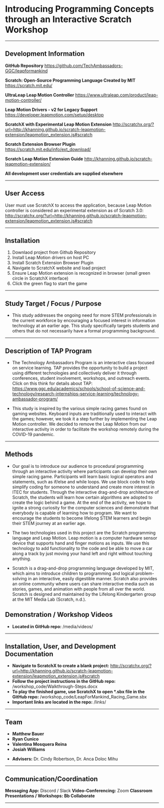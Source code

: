 # Introducing Programming Concepts through an Interactive Scratch Workshop
***
## Development Information ##
**GitHub Repository**
https://github.com/TechAmbassadors-GGC/leapformankind

**Scratch: Open-Source Programming Language Created by MIT**
https://scratch.mit.edu/

**UltraLeap Leap Motion Controller**
https://www.ultraleap.com/product/leap-motion-controller/

**Leap Motion Drivers - v2 for Legacy Support**
https://developer.leapmotion.com/setup/desktop

**ScratchX with Experimental Leap Motion Extension**
http://scratchx.org/?url=http://khanning.github.io/scratch-leapmotion-extension/leapmotion_extension.js#scratch

**Scratch Extension Browser Plugin**
https://scratch.mit.edu/info/ext_download/

**Scratch Leap Motion Extension Guide**
http://khanning.github.io/scratch-leapmotion-extension/

**All development user credentials are supplied elsewhere**
***
## User Access ##
User must use ScratchX to access the application, because Leap Motion controller is considered an experimental extension as of Scratch 3.0:
http://scratchx.org/?url=http://khanning.github.io/scratch-leapmotion-extension/leapmotion_extension.js#scratch
***

## Installation ##
1. Downlaod project from Github Repository
2. Install Leap Motion drivers on host PC
3. Install Scratch Extension Browser Plugin
4. Navigate to ScratchX website and load project
5. Ensure Leap Motion extension is recognized in browser (small green circle in ScratchX interface)
6. Click the green flag to start the game
***

## Study Target / Focus / Purpose
* This study addresses the ongoing need for more STEM professionals in the current workforce by encouraging a focused interest in information technology at an earlier age.  This study specifically targets students and others that do not necessarily have a formal programming background. 
***

## Description of TAP Program ## 
* The Technology Ambassadors Program is an interactive class focused on service learning. TAP provides the opportunity to build a project using different technologies and collectively deliver it through conferences, student involvement, workshops, and outreach events.
Click on this think for details about TAP: https://www.ggc.edu/academics/schools/school-of-science-and-technology/research-internships-service-learning/technology-ambassador-program/

* This study is inspired by the various simple racing games found on gaming websites. Keyboard inputs are traditionally used to interact with the games; however, we took it a step further by implementing the Leap Motion controller. We decided to remove the Leap Motion from our interactive activity in order to facilitate the workshop remotely during the COVID-19 pandemic.

***
## Methods ##
* Our goal is to introduce our audience to procedural programming through an interactive activity where participants can develop their own simple racing game. Participants will learn basic logical operators and statements, such as if/else and while loops. We use block code to help simplify coding for someone to understand and create more interest in ITEC for students.  Through the interactive drag-and-drop architecture of Scratch, the students will learn how certain algorithms are adopted to create the logic behind a game. At the end of the activity, we hope to ignite a strong curiosity for the computer sciences and demonstrate that everybody is capable of learning how to program. We want to encourage the students to become lifelong STEM learners and begin their STEM journey at an earlier age.

* The two technologies used in this project are the Scratch programming language and Leap Motion. Leap motion is a computer hardware sensor device that supports hand and finger motions as inputs. We use this technology to add functionality to the code and be able to move a car along a track by just moving your hand left and right without touching anything.  

* Scratch is a drag-and-drop programming language developed by MIT, which aims to introduce children to programming and logical problem-solving in an interactive, easily digestible manner. Scratch also provides an online community where users can share interactive media such as stories, games, and animation with people from all over the world.  Scratch is designed and maintained by the Lifelong Kindergarten group at the MIT Media Lab (Scratch, n.d.).

## Demonstration / Workshop Videos ##
* **Located in GitHub repo:** 
/media/videos/
***

## Installation, User, and Development Documentation ##
* **Navigate to ScratchX to create a blank project:**
http://scratchx.org/?url=http://khanning.github.io/scratch-leapmotion-extension/leapmotion_extension.js#scratch
* **Follow the project instructions in the GitHub repo:** 
/workshop_code/Walkthrough-Steps.docx
* **To play the finished game, use ScratchX to open \*.sbx file in the GitHub repo:** 
/workshop_code/LeapForMankind_Racing_Game.sbx
* **Important links are located in the repo:** 
/links/
***

## Team ##
- **Matthew Bauer**
- **Ryan Cunico**
- **Valentina Mosquera Reina**
- **Josiah Williams**
* **Advisers:** 
Dr. Cindy Robertson, Dr. Anca Doloc Mihu
***
## Communication/Coordination ##
**Messaging App:** Discord / Slack
**Video-Conferencing:** Zoom
**Classroom Presentations / Workshops: Bb Collaborate**
***
